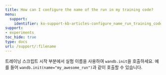 ```yaml
---
title: How can I configure the name of the run in my training code?
menu:
  support:
    identifier: ko-support-kb-articles-configure_name_run_training_code
support:
- experiments
toc_hide: true
type: docs
url: /support/:filename
---
```


트레이닝 스크립트 시작 부분에서 실험 이름을 사용하여 `wandb.init`을 호출하세요. 예를 들어 `wandb.init(name="my_awesome_run")`과 같이 호출할 수 있습니다.
